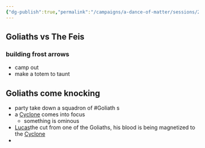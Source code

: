 ```yaml
---
{"dg-publish":true,"permalink":"/campaigns/a-dance-of-matter/sessions/2021/"}
---
```


## Goliaths vs The Feis

### building frost arrows
- camp out
- make a totem to taunt 

## Goliaths come knocking
- party take down a squadron of #Goliath s 
- a [Cyclone](Campaigns/A%20Dance%20of%20Matter/NPCs%20🤖/Cyclone.md) comes into focus
	- something is ominous
- [Lucas](Campaigns/A%20Dance%20of%20Matter/Players%20👤/Lucas.md)the cut from one of the Goliaths, his blood is being magnetized to the [Cyclone](Campaigns/A%20Dance%20of%20Matter/NPCs%20🤖/Cyclone.md)
- 


